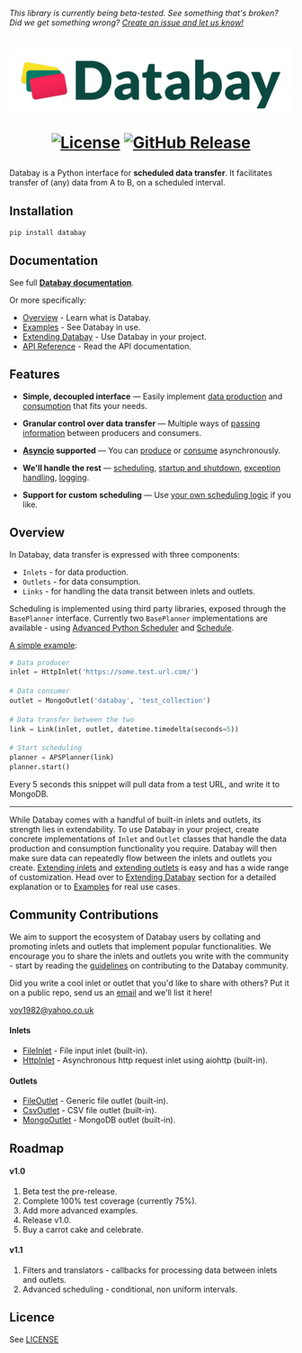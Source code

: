 *This library is currently being beta-tested. See something that's broken? Did we get something wrong? [Create an issue and let us know!][issues]*

<h1 align="center" id="databay" >
    <a>
        <img src="/databay_title.png" alt="Databay title" title="Databay title" width="600"/>
    </a>

[![License](https://img.shields.io/badge/License-Apache%202.0-blue.svg)](https://opensource.org/licenses/Apache-2.0) [![GitHub Release](https://img.shields.io/pypi/v/databay?label=version)]()
    
</h1>


          


Databay is a Python interface for **scheduled data transfer**. It facilitates transfer of (any) data from A to B, on a scheduled interval.

## Installation

```python
pip install databay
```

## Documentation

See full **[Databay documentation][docs]**.

Or more specifically:

* [Overview][overview] - Learn what is Databay.
* [Examples][examples] - See Databay in use.
* [Extending Databay][extending] - Use Databay in your project.
* [API Reference][api] - Read the API documentation.


## Features

* **Simple, decoupled interface** — Easily implement [data production][extending_inlets] and [consumption][extending_outlets] that fits your needs.

* **Granular control over data transfer** — Multiple ways of [passing information][records] between producers and consumers.

* **[Asyncio][asyncio] supported** — You can [produce][async_inlet] or [consume][async_outlet] asynchronously.

* **We'll handle the rest** — [scheduling][scheduling], [startup and shutdown][startup_and_shutdown], [exception handling][exceptions], [logging][logging].

* **Support for custom scheduling** — Use [your own scheduling logic][extending_base_planner] if you like.


  
## Overview

In Databay, data transfer is expressed with three components:

* `Inlets` - for data production.
* `Outlets` - for data consumption.
* `Links` - for handling the data transit between inlets and outlets.

Scheduling is implemented using third party libraries, exposed through the `BasePlanner` interface. Currently two `BasePlanner` implementations are available - using [Advanced Python Scheduler][aps] and [Schedule][schedule].

[A simple example][simple_example]:

```python
# Data producer
inlet = HttpInlet('https://some.test.url.com/')

# Data consumer
outlet = MongoOutlet('databay', 'test_collection')

# Data transfer between the two
link = Link(inlet, outlet, datetime.timedelta(seconds=5))

# Start scheduling
planner = APSPlanner(link)
planner.start()
```

Every 5 seconds this snippet will pull data from a test URL, and write it to MongoDB.

---- 

While Databay comes with a handful of built-in inlets and outlets, its strength lies in extendability. To use Databay in your project, create concrete implementations of `Inlet` and `Outlet` classes that handle the data production and consumption functionality you require. Databay will then make sure data can repeatedly flow between the inlets and outlets you create. [Extending inlets][extending_inlets] and [extending outlets][extending_outlets] is easy and has a wide range of customization. Head over to [Extending Databay][extending] section for a detailed explanation or to [Examples][examples] for real use cases. 

## <a name="community"></a>Community Contributions

We aim to support the ecosystem of Databay users by collating and promoting inlets and outlets that implement popular functionalities. We encourage you to share the inlets and outlets you write with the community - start by reading the [guidelines][community_docs] on contributing to the Databay community.

Did you write a cool inlet or outlet that you'd like to share with others? Put it on a public repo, send us an [email][voy1982_email] and we'll list it here!

[voy1982@yahoo.co.uk][voy1982_email]

#### Inlets

* [FileInlet](https://databay.readthedocs.io/en/latest/api/databay/inlets/file_inlet/index.html) - File input inlet (built-in).
* [HttpInlet](https://databay.readthedocs.io/en/latest/api/databay/inlets/http_inlet/index.html) - Asynchronous http request inlet using aiohttp (built-in).

#### Outlets

* [FileOutlet](https://databay.readthedocs.io/en/latest/api/databay/outlets/file_outlet/index.html) - Generic file outlet (built-in).
* [CsvOutlet](https://databay.readthedocs.io/en/latest/api/databay/outlets/csv_outlet/index.html) - CSV file outlet (built-in).
* [MongoOutlet](https://databay.readthedocs.io/en/latest/api/databay/outlets/mongo_outlet/index.html) - MongoDB outlet (built-in).


## <a name="roadmap"></a>Roadmap

#### v1.0
1. Beta test the pre-release.
1. Complete 100% test coverage (currently 75%).
1. Add more advanced examples.
1. Release v1.0.
1. Buy a carrot cake and celebrate.

#### v1.1
1. Filters and translators - callbacks for processing data between inlets and outlets.
1. Advanced scheduling - conditional, non uniform intervals.


## Licence

See [LICENSE](LICENSE)


  [docs]: https://databay.readthedocs.io/
  [overview]: https://databay.readthedocs.io/en/latest/introduction.html#overview
  [examples]: https://databay.readthedocs.io/en/latest/examples.html
  [api]: https://databay.readthedocs.io/en/latest/api/databay/index.html
  [aps]: http://apscheduler.readthedocs.io/
  [schedule]: https://schedule.readthedocs.io/
  [simple_example]: https://databay.readthedocs.io/en/latest/examples.html#simple-usage
  [extending]: https://databay.readthedocs.io/en/latest/extending.html
  [extending_inlets]: https://databay.readthedocs.io/en/latest/extending/extending_inlets.html
  [extending_outlets]: https://databay.readthedocs.io/en/latest/extending/extending_outlets.html
  [asyncio]: https://docs.python.org/3/library/asyncio.html
  [records]: https://databay.readthedocs.io/en/latest/introduction.html#records
  [scheduling]: https://databay.readthedocs.io/en/latest/introduction.html#scheduling
  [exceptions]: https://databay.readthedocs.io/en/latest/introduction.html#exception-handling
  [logging]: https://databay.readthedocs.io/en/latest/introduction.html#logging
  [extending_base_planner]: https://databay.readthedocs.io/en/latest/extending/extending_base_planner.html
  [startup_and_shutdown]: https://databay.readthedocs.io/en/latest/introduction.html#start-and-shutdown
  [async_inlet]: https://databay.readthedocs.io/en/latest/extending/extending_inlets.html#asynchronous-inlet
  [async_outlet]: https://databay.readthedocs.io/en/latest/extending/extending_outlets.html#asynchronous-outlet
  [voy1982_email]: mailto:voy1982@yahoo.co.uk
  [issues]: https://github.com/Voyz/databay/issues
  [community_docs]: https://databay.readthedocs.io/en/latest/extending/community_contributions.html